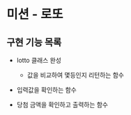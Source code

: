 # 미션 - 로또

## 구현 기능 목록

- lotto 클래스 완성
  - 값을 비교하여 몇등인지 리턴하는 함수

- 입력값을 확인하는 함수
- 당첨 금액을 확인하고 출력하는 함수